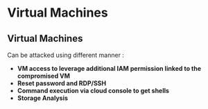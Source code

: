 # Virtual Machines

## Virtual Machines

Can be attacked using different manner :

* **VM access to leverage additional IAM permission linked to the compromised VM**
* **Reset password and RDP/SSH** 
* **Command execution via cloud console to get shells**
* **Storage Analysis**

